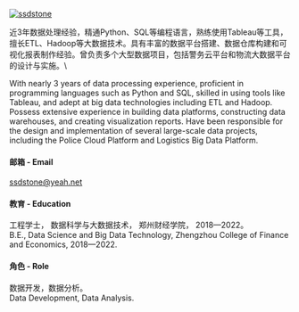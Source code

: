 

[![ssdstone](https://img.shields.io/badge/ssdstone-github-blue?logo=github)](https://github.com/ssdstone)

近3年数据处理经验，精通Python、SQL等编程语言，熟练使用Tableau等工具，擅长ETL、Hadoop等大数据技术。具有丰富的数据平台搭建、数据仓库构建和可视化报表制作经验。曾负责多个大型数据项目，包括警务云平台和物流大数据平台的设计与实施。\

With nearly 3 years of data processing experience, proficient in programming languages such as Python and SQL, skilled in using tools like Tableau, and adept at big data technologies including ETL and Hadoop. Possess extensive experience in building data platforms, constructing data warehouses, and creating visualization reports. Have been responsible for the design and implementation of several large-scale data projects, including the Police Cloud Platform and Logistics Big Data Platform.


#### 邮箱 - Email
ssdstone@yeah.net


#### 教育 - Education
工程学士， 数据科学与大数据技术， 郑州财经学院， 2018—2022。\
B.E., Data Science and Big Data Technology, Zhengzhou College of Finance and Economics, 2018—2022.


#### 角色 - Role
数据开发，数据分析。\
Data Development, Data Analysis.

